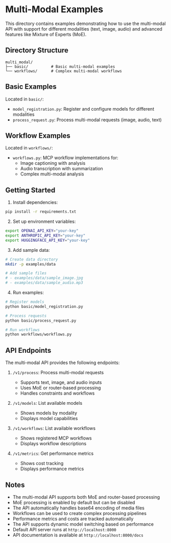# Multi-Modal Examples

This directory contains examples demonstrating how to use the multi-modal API with support for different modalities (text, image, audio) and advanced features like Mixture of Experts (MoE).

## Directory Structure

```
multi_modal/
├── basic/          # Basic multi-modal examples
└── workflows/      # Complex multi-modal workflows
```

## Basic Examples

Located in `basic/`:
- `model_registration.py`: Register and configure models for different modalities
- `process_request.py`: Process multi-modal requests (image, audio, text)

## Workflow Examples

Located in `workflows/`:
- `workflows.py`: MCP workflow implementations for:
  - Image captioning with analysis
  - Audio transcription with summarization
  - Complex multi-modal analysis

## Getting Started

1. Install dependencies:
```bash
pip install -r requirements.txt
```

2. Set up environment variables:
```bash
export OPENAI_API_KEY="your-key"
export ANTHROPIC_API_KEY="your-key"
export HUGGINGFACE_API_KEY="your-key"
```

3. Add sample data:
```bash
# Create data directory
mkdir -p examples/data

# Add sample files
# - examples/data/sample_image.jpg
# - examples/data/sample_audio.mp3
```

4. Run examples:
```bash
# Register models
python basic/model_registration.py

# Process requests
python basic/process_request.py

# Run workflows
python workflows/workflows.py
```

## API Endpoints

The multi-modal API provides the following endpoints:

1. `/v1/process`: Process multi-modal requests
   - Supports text, image, and audio inputs
   - Uses MoE or router-based processing
   - Handles constraints and workflows

2. `/v1/models`: List available models
   - Shows models by modality
   - Displays model capabilities

3. `/v1/workflows`: List available workflows
   - Shows registered MCP workflows
   - Displays workflow descriptions

4. `/v1/metrics`: Get performance metrics
   - Shows cost tracking
   - Displays performance metrics

## Notes

- The multi-modal API supports both MoE and router-based processing
- MoE processing is enabled by default but can be disabled
- The API automatically handles base64 encoding of media files
- Workflows can be used to create complex processing pipelines
- Performance metrics and costs are tracked automatically
- The API supports dynamic model switching based on performance
- Default API server runs at `http://localhost:8000`
- API documentation is available at `http://localhost:8000/docs` 